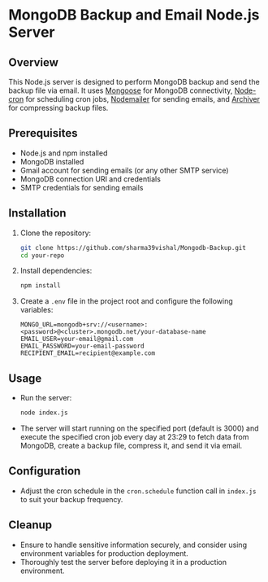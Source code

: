 # MongoDB Backup and Email Node.js Server

## Overview

This Node.js server is designed to perform MongoDB backup and send the backup file via email. It uses [Mongoose](https://mongoosejs.com/) for MongoDB connectivity, [Node-cron](https://www.npmjs.com/package/node-cron) for scheduling cron jobs, [Nodemailer](https://nodemailer.com/) for sending emails, and [Archiver](https://www.npmjs.com/package/archiver) for compressing backup files.

## Prerequisites

- Node.js and npm installed
- MongoDB installed
- Gmail account for sending emails (or any other SMTP service)
- MongoDB connection URI and credentials
- SMTP credentials for sending emails

## Installation

1. Clone the repository:

   ```bash
   git clone https://github.com/sharma39vishal/Mongodb-Backup.git
   cd your-repo
   ```

2. Install dependencies:

   ```bash
   npm install
   ```

3. Create a `.env` file in the project root and configure the following variables:

   ```env
   MONGO_URL=mongodb+srv://<username>:<password>@<cluster>.mongodb.net/your-database-name
   EMAIL_USER=your-email@gmail.com
   EMAIL_PASSWORD=your-email-password
   RECIPIENT_EMAIL=recipient@example.com
   ```

## Usage

- Run the server:

  ```bash
  node index.js
  ```

- The server will start running on the specified port (default is 3000) and execute the specified cron job every day at 23:29 to fetch data from MongoDB, create a backup file, compress it, and send it via email.

## Configuration

- Adjust the cron schedule in the `cron.schedule` function call in `index.js` to suit your backup frequency.

## Cleanup

- Ensure to handle sensitive information securely, and consider using environment variables for production deployment.
- Thoroughly test the server before deploying it in a production environment.
